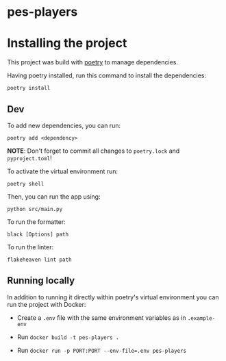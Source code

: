 # pes-players

# Installing the project

This project was build with [poetry](https://python-poetry.org/docs/) to manage dependencies.

Having poetry installed, run this command to install the dependencies:

```
poetry install
```

## Dev

To add new dependencies, you can run:

```
poetry add <dependency>
```

**NOTE**: Don't forget to commit all changes to `poetry.lock` and `pyproject.toml`! 

To activate the virtual environment run:

```
poetry shell
```

Then, you can run the app using:

```
python src/main.py
```

To run the formatter:

```
black [Options] path
```

To run the linter:

```
flakeheaven lint path
```

## Running locally

In addition to running it directly within poetry's virtual environment you can run the project with Docker:

* Create a `.env` file with the same environment variables as in `.example-env`

* Run `docker build -t pes-players .`

* Run `docker run -p PORT:PORT --env-file=.env pes-players`